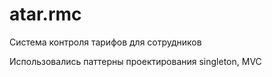 # atar.rmc

Система контроля тарифов для сотрудников

Использовались паттерны проектирования singleton, MVC
